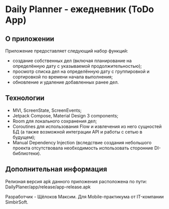 # Daily Planner - ежедневник (ToDo App)

## О приложении
Приложение предоставляет следующий набор функций:
- создание собственных дел (включая планирование на определённую дату с указываемой продолжительностью);
- просмотр списка дел на определённую дату с группировкой и сортировкой по времени начала выполнения;
- обновление и удаление добавленных ранее дел.

## Технологии
- MVI, ScreenState, ScreenEvents;
- Jetpack Compose, Material Design 3 components;
- Room для локального сохранения дел;
- Coroutines для использования Flow и извлечения из него сущностей БД (а также возможной интеграции API и работы с сетью в будущем);
- Manual Dependency Injection (вследствие создания небольшого проекта отсутствовала необходимость использовать сторонние DI-библиотеки).

## Дополнительная информация
Релизная версия apk данного приложения расположена по пути: DailyPlaner/app/release/app-release.apk

Разработчик - Щёлоков Максим. 
Для Mobile-практикума от IT-компании SimbirSoft.

